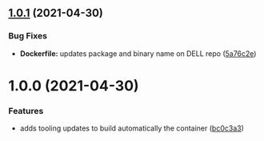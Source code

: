 ## [1.0.1](https://github.com/iranzo/racadm-container/compare/1.0.0...1.0.1) (2021-04-30)

### Bug Fixes

- **Dockerfile:** updates package and binary name on DELL repo ([5a76c2e](https://github.com/iranzo/racadm-container/commit/5a76c2e98aceb8156231954c730e94248bd97c30))

# 1.0.0 (2021-04-30)

### Features

- adds tooling updates to build automatically the container ([bc0c3a3](https://github.com/iranzo/racadm-container/commit/bc0c3a388d34a7606e27064eeac9cc2b6380d313))
